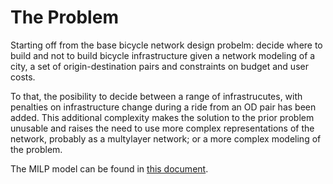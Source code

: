 The Problem
===========

Starting off from the base bicycle network design probelm: decide where to build and not to build bicycle infrastructure given a network modeling of a city, a set of origin-destination pairs and constraints on budget and user costs.

To that, the posibility to decide between a range of infrastrucutes, with penalties on infrastructure change during a ride from an OD pair has been added. This additional complexity makes the solution to the prior problem unusable and raises the need to use more complex representations of the network, probably as a multylayer network; or a more complex modeling of the problem.

The MILP model can be found in [this document](./multilayer-formulation.pdf).
